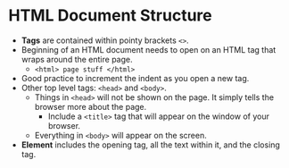 # HTML Document Structure

- **Tags** are contained within pointy brackets `<>`.
- Beginning of an HTML document needs to open on an HTML tag that wraps around the entire page.
  - `<html> page stuff </html>`
- Good practice to increment the indent as you open a new tag.
- Other top level tags: `<head>` and `<body>`.
  - Things in `<head>` will not be shown on the page. It simply tells the browser more about the page.
    - Include a `<title>` tag that will appear on the window of your browser.
  - Everything in `<body>` will appear on the screen.
- **Element** includes the opening tag, all the text within it, and the closing tag.

